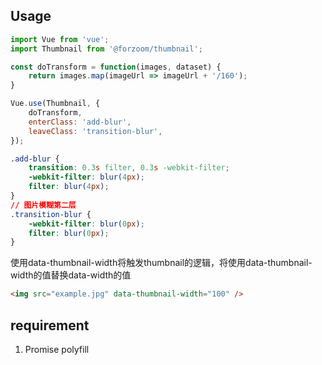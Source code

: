 ## Usage

```javascript
import Vue from 'vue';
import Thumbnail from '@forzoom/thumbnail';

const doTransform = function(images, dataset) {
    return images.map(imageUrl => imageUrl + '/160');
}

Vue.use(Thumbnail, {
    doTransform,
    enterClass: 'add-blur',
    leaveClass: 'transition-blur',
});
```

```css
.add-blur {
    transition: 0.3s filter, 0.3s -webkit-filter;
    -webkit-filter: blur(4px);
    filter: blur(4px);
}
// 图片模糊第二层
.transition-blur {
    -webkit-filter: blur(0px);
    filter: blur(0px);
}
```

使用data-thumbnail-width将触发thumbnail的逻辑，将使用data-thumbnail-width的值替换data-width的值
```html
<img src="example.jpg" data-thumbnail-width="100" />
```

## requirement

1. Promise polyfill
